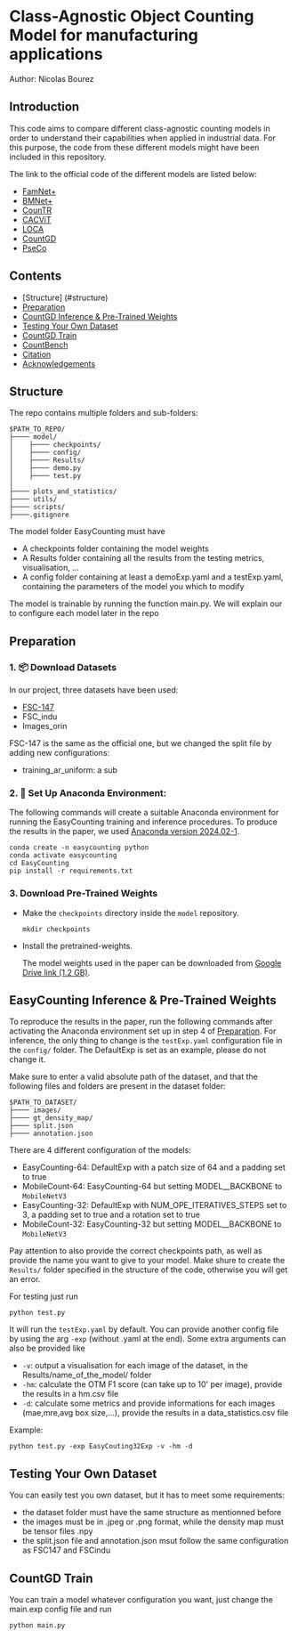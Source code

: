 # Class-Agnostic Object Counting Model for manufacturing applications

Author: Nicolas Bourez

## Introduction

This code aims to compare different class-agnostic counting models in order to understand their capabilities
when applied in industrial data. For this purpose, the code from these different models might have been included in this repository.

The link to the official code of the different models are listed below:

* [FamNet+](https://github.com/cvlab-stonybrook/LearningToCountEverything)
* [BMNet+](https://github.com/flyinglynx/Bilinear-Matching-Network)
* [CounTR](https://github.com/Verg-Avesta/CounTR)
* [CACViT](https://github.com/Xu3XiWang/CACViT-AAAI24)
* [LOCA](https://github.com/djukicn/loca)
* [CountGD](https://github.com/Hzzone/PseCo)
* [PseCo](#acknowledgements)

## Contents

* [Structure] (#structure)
* [Preparation](#preparation)
* [CountGD Inference & Pre-Trained Weights](#countgd-inference--pre-trained-weights)
* [Testing Your Own Dataset](#testing-your-own-dataset)
* [CountGD Train](#countgd-train)
* [CountBench](#countbench)
* [Citation](#citation)
* [Acknowledgements](#acknowledgements)

## Structure

The repo contains multiple folders and sub-folders:

````
$PATH_TO_REPO/
├──── model/
│    ├──── checkpoints/
│    ├──── config/
│    ├──── Results/
│    ├──── demo.py
│    ├──── test.py
│    
├──── plots_and_statistics/
├──── utils/
├──── scripts/
├────.gitignore

````

The model folder EasyCounting must have
* A checkpoints folder containing the model weights
* A Results folder containing all the results from the testing metrics, visualisation, ...
* A config folder containing at least a demoExp.yaml and a testExp.yaml, containing the parameters of the model you which to modify

The model is trainable by running the function main.py. We will explain our to configure
each model later in the repo

## Preparation
### 1. 📦 Download Datasets

In our project, three datasets have been used:

* [FSC-147](https://github.com/cvlab-stonybrook/LearningToCountEverything)
* FSC_indu
* Images_orin

FSC-147 is the same as the official one, but we changed the split file by adding new configurations:
* training_ar_uniform: a sub


### 2. 🚀 Set Up Anaconda Environment:

The following commands will create a suitable Anaconda environment for running the EasyCounting training and inference procedures. To produce the results in the paper, we used [Anaconda version 2024.02-1](https://repo.anaconda.com/archive/Anaconda3-2024.02-1-Linux-x86_64.sh).

```
conda create -n easycounting python
conda activate easycounting
cd EasyCounting
pip install -r requirements.txt
```

### 3. Download Pre-Trained Weights

* Make the ```checkpoints``` directory inside the ```model``` repository.

  ```
  mkdir checkpoints
  ```

* Install the pretrained-weights.

  The model weights used in the paper can be downloaded from [Google Drive link (1.2 GB)](https://drive.google.com/file/d/1RbRcNLsOfeEbx6u39pBehqsgQiexHHrI/view?usp=sharing). 

## EasyCounting Inference & Pre-Trained Weights

To reproduce the results in the paper, run the following commands after activating the Anaconda environment set up in step 4 of [Preparation](#preparation).
For inference, the only thing to change is the ```testExp.yaml``` configuration file in the ```config/``` folder. The DefaultExp is set as an example, please do not change it.

Make sure to enter a valid absolute path of the dataset, and that the following files and folders are present in the dataset folder:

````
$PATH_TO_DATASET/
├──── images/ 
├──── gt_density_map/
├──── split.json
├──── annotation.json
````
There are 4 different configuration of the models:

* EasyCounting-64: DefaultExp with a patch size of 64 and a padding set to true
* MobileCount-64: EasyCounting-64 but setting MODEL__BACKBONE to ```MobileNetV3```
* EasyCounting-32: DefaultExp with NUM_OPE_ITERATIVES_STEPS set to 3, a padding set to true and a rotation set to true
* MobileCount-32: EasyCounting-32 but setting MODEL__BACKBONE to ```MobileNetV3```

Pay attention to also provide the correct checkpoints path, as well as provide the name you want to give to your model.
Make shure to create the ```Results/``` folder specified in the structure of the code, otherwise you will get an error.

For testing just run

```
python test.py 
```

It will run the ```testExp.yaml``` by default. You can provide another config file by using the arg ```-exp``` (without .yaml at the end). Some extra arguments can also be provided like 
* ```-v```: output a visualisation for each image of the dataset, in the Results/name_of_the_model/ folder
* ```-hm```: calculate the OTM F1 score (can take up to 10' per image), provide the results in a hm.csv file
* ```-d```: calculate some metrics and provide informations for each images (mae,mre,avg box size,...), provide the results in a data_statistics.csv file

Example:

```
python test.py -exp EasyCouting32Exp -v -hm -d
```

## Testing Your Own Dataset

You can easily test you own dataset, but it has to meet some requirements:
* the dataset folder must have the same structure as mentionned before
* the images must be in .jpeg or .png format, while the density map must be tensor files .npy
* the split.json file and annotation.json msut follow the same configuration as FSC147 and FSCindu

## CountGD Train

You can train a model whatever configuration you want, just change the main.exp config file and run

```
python main.py 
```


